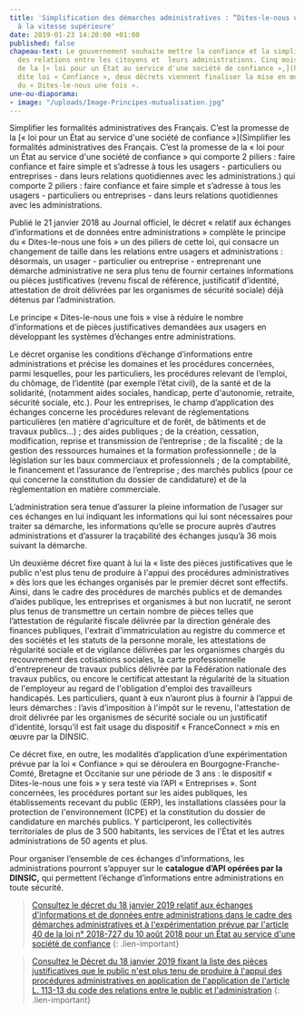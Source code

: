 ```yaml
---
title: 'Simplification des démarches administratives : “Dites-le-nous une fois” passe
  à la vitesse supérieure'
date: 2019-01-23 14:20:00 +01:00
published: false
chapeau-text: Le gouvernement souhaite mettre la confiance et la simplicité au cœur
  des relations entre les citoyens et  leurs administrations. Cinq mois après la promulgation
  de la [« loi pour un État au service d'une société de confiance »,](https://www.legifrance.gouv.fr/affichTexte.do;jsessionid=853C8147BBC226E07049DF2F6256B6B1.tplgfr26s_1?cidTexte=JORFTEXT000037307624&categorieLien=id)
  dite loi « Confiance », deux décrets viennent finaliser la mise en œuvre du principe
  du « Dites-le-nous une fois ».
une-ou-diaporama:
- image: "/uploads/Image-Principes-mutualisation.jpg"
---
```


Simplifier les formalités administratives des Français. C’est la promesse de la [« loi pour un État au service d'une société de confiance »](Simplifier les formalités administratives des Français. C’est la promesse de la « loi pour un État au service d'une société de confiance » qui comporte 2 piliers : faire confiance et faire simple et s’adresse à tous les usagers - particuliers ou entreprises - dans leurs relations quotidiennes avec les administrations.) qui comporte 2 piliers : faire confiance et faire simple et s’adresse à tous les usagers - particuliers ou entreprises - dans leurs relations quotidiennes avec les administrations.

Publié le 21 janvier 2018 au Journal officiel, le décret « relatif aux échanges d’informations et de données entre administrations »  complète le principe du « Dites-le-nous une fois » un des piliers de cette loi, qui consacre un changement de taille dans les relations entre usagers et administrations : désormais, un usager - particulier ou entreprise - entreprenant une démarche administrative ne sera plus tenu de fournir certaines informations ou pièces justificatives (revenu fiscal de référence, justificatif d’identité, attestation de droit délivrées par les organismes de sécurité sociale) déjà détenus par l’administration.

Le principe « Dites-le-nous une fois » vise à réduire le nombre d’informations et de pièces justificatives demandées aux usagers en  développant les systèmes d’échanges entre administrations. 

Le décret organise les conditions d’échange d’informations entre administrations et précise les domaines et les procédures concernées, parmi lesquelles, pour les particuliers, les procédures relevant de l’emploi, du chômage, de l’identité (par exemple l’état civil), de la santé et de la solidarité, (notamment aides sociales, handicap, perte d'autonomie, retraite, sécurité sociale, etc.). Pour les entreprises,  le champ d’application des échanges concerne les procédures relevant de réglementations particulières (en matière d'agriculture et de forêt, de bâtiments et de travaux publics…) ; des aides publiques ; de la création, cessation, modification, reprise et transmission de l’entreprise ; de la fiscalité ; de la gestion des ressources humaines et la formation professionnelle ; de la législation sur les baux commerciaux et professionnels ; de la comptabilité, le financement et l’assurance de l’entreprise ; des marchés publics (pour ce qui concerne la constitution du dossier de candidature) et de la règlementation en matière commerciale.

L’administration sera tenue d’assurer la pleine information de l’usager sur ces échanges en lui indiquant les informations qui lui sont nécessaires pour traiter sa démarche, les informations qu’elle se procure auprès d’autres administrations et d’assurer la traçabilité des échanges jusqu’à 36 mois suivant la démarche. 

Un deuxième décret fixe quant à lui la « liste des pièces justificatives que le public n'est plus tenu de produire à l'appui des procédures administratives » dès lors que les échanges organisés par le premier décret sont effectifs. Ainsi, dans le cadre des procédures de marchés publics et de demandes d’aides publique, les entreprises et organismes à but non lucratif, ne seront plus tenus de transmettre un certain nombre de pièces telles que l’attestation de régularité fiscale délivrée par la direction générale des finances publiques, l'extrait d'immatriculation au registre du commerce et des sociétés et les statuts de la personne morale, les attestations de régularité sociale et de vigilance délivrées par les organismes chargés du recouvrement des cotisations sociales, la carte professionnelle d'entrepreneur de travaux publics délivrée par la Fédération nationale des travaux publics, ou encore le certificat attestant la régularité de la situation de l'employeur au regard de l'obligation d'emploi des travailleurs handicapés. Les particuliers, quant à eux n’auront plus à fournir à l’appui de leurs démarches : l’avis d’imposition à l'impôt sur le revenu, l'attestation de droit délivrée par les organismes de sécurité sociale ou un justificatif d’identité, lorsqu’il est fait usage du dispositif « FranceConnect » mis en œuvre par la DINSIC.

Ce décret fixe, en outre, les modalités d’application d’une expérimentation prévue par la loi « Confiance » qui se déroulera en Bourgogne-Franche-Comté, Bretagne et Occitanie sur une période de 3 ans : le dispositif « Dites-le-nous une fois » y sera testé via l’API « Entreprises ». Sont concernées, les procédures portant sur les aides publiques, les établissements recevant du public (ERP), les installations classées pour la protection de l'environnement (ICPE) et la constitution du dossier de candidature en marchés publics.
Y participeront, les collectivités territoriales de plus de 3 500 habitants, les services de l'État et les autres administrations de 50 agents et plus.

Pour organiser l’ensemble de ces échanges d’informations, les administrations pourront s’appuyer sur le **catalogue d’API opérées par la DINSIC,** qui permettent l’échange d’informations entre administrations en toute sécurité. 

> [Consultez le décret du 18 janvier 2019 relatif aux échanges d'informations et de données entre administrations dans le cadre des démarches administratives et à l'expérimentation prévue par l'article 40 de la loi n° 2018-727 du 10 août 2018 pour un État au service d'une société de confiance](https://www.legifrance.gouv.fr/affichTexte.do?cidTexte=JORFTEXT000038029589&dateTexte=&categorieLien=id)
{: .lien-important}

> [Consultez le Décret du 18 janvier 2019 fixant la liste des pièces justificatives que le public n'est plus tenu de produire à l'appui des procédures administratives en application de l'application de l'article L. 113-13 du code des relations entre le public et l'administration](https://www.legifrance.gouv.fr/affichTexte.do?cidTexte=JORFTEXT000038029642&dateTexte=&categorieLien=id)
{: .lien-important}